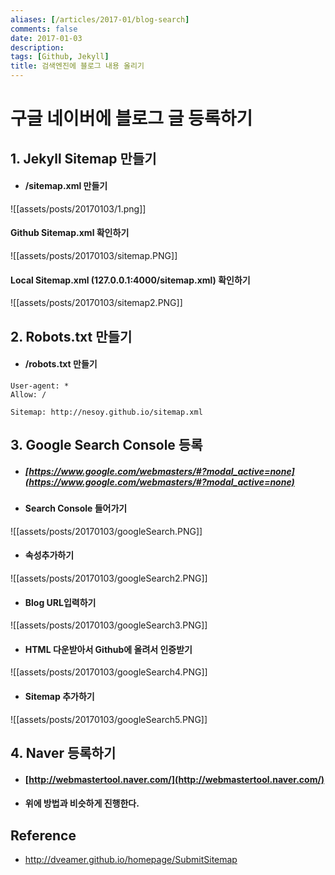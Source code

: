 ```yaml
---
aliases: [/articles/2017-01/blog-search]
comments: false
date: 2017-01-03
description: 
tags: [Github, Jekyll]
title: 검색엔진에 블로그 내용 올리기
---
```

# **구글 네이버에 블로그 글 등록하기**

## 1. Jekyll Sitemap 만들기
- #### /sitemap.xml 만들기

![[assets/posts/20170103/1.png]]

#### Github Sitemap.xml 확인하기
  ![[assets/posts/20170103/sitemap.PNG]]

#### Local Sitemap.xml (127.0.0.1:4000/sitemap.xml) 확인하기
  ![[assets/posts/20170103/sitemap2.PNG]]

## 2. Robots.txt 만들기
- #### /robots.txt 만들기

```
User-agent: *
Allow: /

Sitemap: http://nesoy.github.io/sitemap.xml
```

## 3. Google Search Console 등록
- ##### [https://www.google.com/webmasters/#?modal_active=none](https://www.google.com/webmasters/#?modal_active=none)

- #### Search Console 들어가기
![[assets/posts/20170103/googleSearch.PNG]]

- #### 속성추가하기
![[assets/posts/20170103/googleSearch2.PNG]]

- #### Blog URL입력하기
![[assets/posts/20170103/googleSearch3.PNG]]

- #### HTML 다운받아서 Github에 올려서 인증받기
![[assets/posts/20170103/googleSearch4.PNG]]

- #### Sitemap 추가하기
![[assets/posts/20170103/googleSearch5.PNG]]

## 4. Naver 등록하기
- #### [http://webmastertool.naver.com/](http://webmastertool.naver.com/)
- #### 위에 방법과 비슷하게 진행한다.


## Reference
- <http://dveamer.github.io/homepage/SubmitSitemap>
